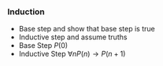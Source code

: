 ### Induction
- Base step and show that base step is true
- Inductive step and assume truths
- Base Step $P(0)$
- Inductive Step $\forall n P(n) \rightarrow P(n+1)$